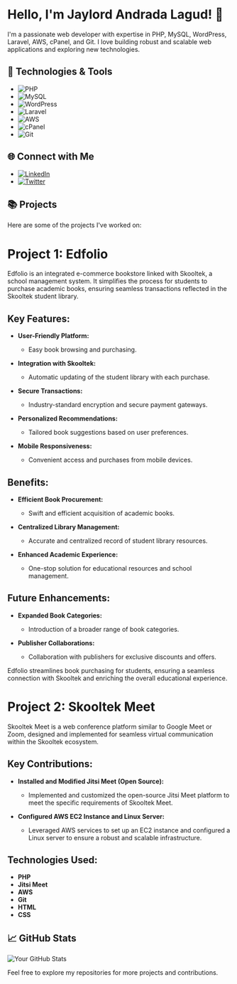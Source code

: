 # Hello, I'm Jaylord Andrada Lagud! 👋

I'm a passionate web developer with expertise in PHP, MySQL, WordPress, Laravel, AWS, cPanel, and Git. I love building robust and scalable web applications and exploring new technologies.

## 🔧 Technologies & Tools

- ![PHP](https://img.shields.io/badge/-PHP-333333?style=flat&logo=php)
- ![MySQL](https://img.shields.io/badge/-MySQL-333333?style=flat&logo=mysql)
- ![WordPress](https://img.shields.io/badge/-WordPress-333333?style=flat&logo=wordpress)
- ![Laravel](https://img.shields.io/badge/-Laravel-333333?style=flat&logo=laravel)
- ![AWS](https://img.shields.io/badge/-AWS-333333?style=flat&logo=amazon-aws)
- ![cPanel](https://img.shields.io/badge/-cPanel-333333?style=flat&logo=cpanel)
- ![Git](https://img.shields.io/badge/-Git-333333?style=flat&logo=git)

## 🌐 Connect with Me

- [![LinkedIn](https://img.shields.io/badge/-LinkedIn-0077B5?style=flat&logo=linkedin&logoColor=white)](https://www.linkedin.com/in/yourusername/)
- [![Twitter](https://img.shields.io/badge/-Twitter-1DA1F2?style=flat&logo=twitter&logoColor=white)](https://twitter.com/yourusername)

## 📚 Projects

Here are some of the projects I've worked on:

# Project 1: Edfolio

Edfolio is an integrated e-commerce bookstore linked with Skooltek, a school management system. It simplifies the process for students to purchase academic books, ensuring seamless transactions reflected in the Skooltek student library.

## Key Features:

- **User-Friendly Platform:**
  - Easy book browsing and purchasing.

- **Integration with Skooltek:**
  - Automatic updating of the student library with each purchase.

- **Secure Transactions:**
  - Industry-standard encryption and secure payment gateways.

- **Personalized Recommendations:**
  - Tailored book suggestions based on user preferences.

- **Mobile Responsiveness:**
  - Convenient access and purchases from mobile devices.

## Benefits:

- **Efficient Book Procurement:**
  - Swift and efficient acquisition of academic books.

- **Centralized Library Management:**
  - Accurate and centralized record of student library resources.

- **Enhanced Academic Experience:**
  - One-stop solution for educational resources and school management.

## Future Enhancements:

- **Expanded Book Categories:**
  - Introduction of a broader range of book categories.

- **Publisher Collaborations:**
  - Collaboration with publishers for exclusive discounts and offers.

Edfolio streamlines book purchasing for students, ensuring a seamless connection with Skooltek and enriching the overall educational experience.

# Project 2: Skooltek Meet

Skooltek Meet is a web conference platform similar to Google Meet or Zoom, designed and implemented for seamless virtual communication within the Skooltek ecosystem.

## Key Contributions:

- **Installed and Modified Jitsi Meet (Open Source):**
  - Implemented and customized the open-source Jitsi Meet platform to meet the specific requirements of Skooltek Meet.

- **Configured AWS EC2 Instance and Linux Server:**
  - Leveraged AWS services to set up an EC2 instance and configured a Linux server to ensure a robust and scalable infrastructure.

## Technologies Used:

- **PHP**
- **Jitsi Meet**
- **AWS**
- **Git**
- **HTML**
- **CSS**

## 📈 GitHub Stats

![Your GitHub Stats](https://github-readme-stats.vercel.app/api?username=yourusername&show_icons=true&theme=radical)

Feel free to explore my repositories for more projects and contributions.

